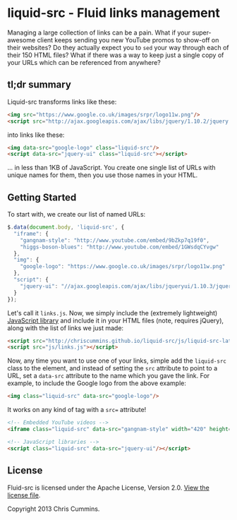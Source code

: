 # liquid-src - Fluid links management

Managing a large collection of links can be a pain. What if your super-awesome
client keeps sending you new YouTube promos to show-off on their websites? Do
they actually expect you to `sed` your way through each of their 150 HTML files?
What if there was a way to keep just a single copy of your URLs which can be
referenced from anywhere?

## tl;dr summary

Liquid-src transforms links like these:

```html
<img src="https://www.google.co.uk/images/srpr/logo11w.png"/>
<script src="http://ajax.googleapis.com/ajax/libs/jquery/1.10.2/jquery.min.js"></script>
```

into links like these:

```html
<img data-src="google-logo" class="liquid-src"/>
<script data-src="jquery-ui" class="liquid-src"></script>
```

... in less than 1KB of JavaScript. You create one single list of URLs with
unique names for them, then you use those names in your HTML.

## Getting Started

To start with, we create our list of named URLs:

```js
$.data(document.body, 'liquid-src', {
  "iframe": {
    "gangnam-style": "http://www.youtube.com/embed/9bZkp7q19f0",
    "higgs-boson-blues": "http://www.youtube.com/embed/1GWsdqCYvgw"
  },
  "img": {
    "google-logo": "https://www.google.co.uk/images/srpr/logo11w.png"
  },
  "script": {
    "jquery-ui": "//ajax.googleapis.com/ajax/libs/jqueryui/1.10.3/jquery-ui.min.js"
  }
});
```

Let's call it `links.js`. Now, we simply include the (extremely lightweight)
[JavaScript library](https://raw.github.com/ChrisCummins/liquid-src/master/dist/liquid-src-latest.min.js)
and include it in your HTML files (note, requires jQuery), along with the list
of links we just made:

```html
<script src="http://chriscummins.github.io/liquid-src/js/liquid-src-latest.min.js"></script>
<script src="js/links.js"></script>
```

Now, any time you want to use one of your links, simple add the `liquid-src`
class to the element, and instead of setting the `src` attribute to point to a
URL, set a `data-src` attribute to the name which you gave the link. For
example, to include the Google logo from the above example:

```html
<img class="liquid-src" data-src="google-logo"/>
```

It works on any kind of tag with a `src=` attribute!

```html
<!-- Embedded YouTube videos -->
<iframe class="liquid-src" data-src="gangnam-style" width="420" height="315" frameborder="0" allowfullscreen></iframe>

<!-- JavaScript libraries -->
<script class="liquid-src" data-src="jquery-ui"/></script>
```

## License

Fluid-src is licensed under the Apache License, Version 2.0. [View the license
file](LICENSE).

Copyright 2013 Chris Cummins.
